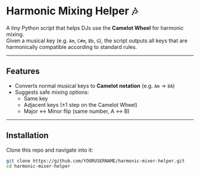 # Harmonic Mixing Helper 🎶

A tiny Python script that helps DJs use the **Camelot Wheel** for harmonic mixing.  
Given a musical key (e.g. `Am`, `C#m`, `Bb`, `G`), the script outputs all keys that are harmonically compatible according to standard rules.

---

## Features
- Converts normal musical keys to **Camelot notation** (e.g. `Am` → `8A`)
- Suggests safe mixing options:
  - Same key
  - Adjacent keys (±1 step on the Camelot Wheel)
  - Major ↔ Minor flip (same number, A ↔ B)

---

## Installation
Clone this repo and navigate into it:

```bash
git clone https://github.com/YOURUSERNAME/harmonic-mixer-helper.git
cd harmonic-mixer-helper
